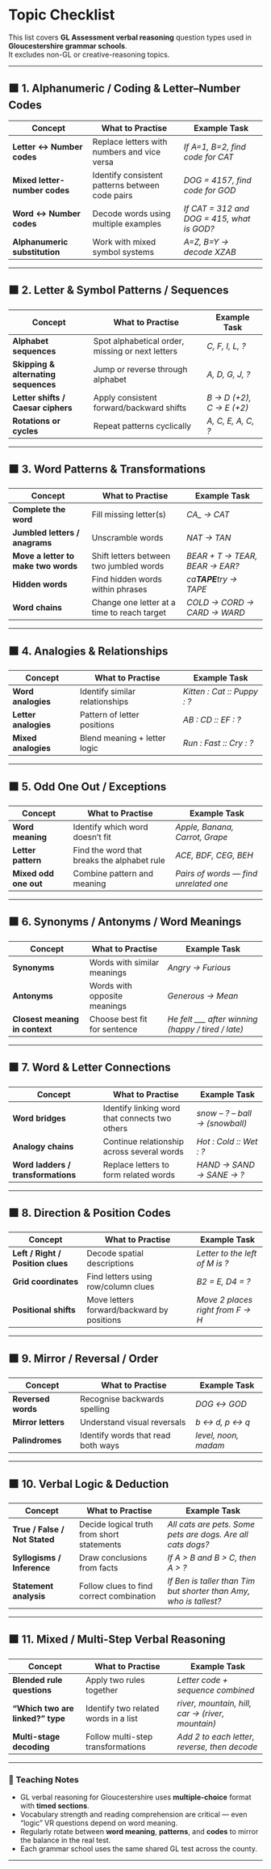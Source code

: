 # Topic Checklist

This list covers **GL Assessment verbal reasoning** question types used in **Gloucestershire grammar schools**.  
It excludes non-GL or creative-reasoning topics.

---

## 🟩 1. Alphanumeric / Coding & Letter–Number Codes
| Concept | What to Practise | Example Task |
|----------|------------------|---------------|
| **Letter ↔ Number codes** | Replace letters with numbers and vice versa | *If A=1, B=2, find code for CAT* |
| **Mixed letter-number codes** | Identify consistent patterns between code pairs | *DOG = 4157, find code for GOD* |
| **Word ↔ Number codes** | Decode words using multiple examples | *If CAT = 312 and DOG = 415, what is GOD?* |
| **Alphanumeric substitution** | Work with mixed symbol systems | *A=Z, B=Y → decode XZAB* |

---

## 🟩 2. Letter & Symbol Patterns / Sequences
| Concept | What to Practise | Example Task |
|----------|------------------|---------------|
| **Alphabet sequences** | Spot alphabetical order, missing or next letters | *C, F, I, L, ?* |
| **Skipping & alternating sequences** | Jump or reverse through alphabet | *A, D, G, J, ?* |
| **Letter shifts / Caesar ciphers** | Apply consistent forward/backward shifts | *B → D (+2), C → E (+2)* |
| **Rotations or cycles** | Repeat patterns cyclically | *A, C, E, A, C, ?* |

---

## 🟩 3. Word Patterns & Transformations
| Concept | What to Practise | Example Task |
|----------|------------------|---------------|
| **Complete the word** | Fill missing letter(s) | *CA_ → CAT* |
| **Jumbled letters / anagrams** | Unscramble words | *NAT → TAN* |
| **Move a letter to make two words** | Shift letters between two jumbled words | *BEAR + T → TEAR, BEAR → EAR?* |
| **Hidden words** | Find hidden words within phrases | *ca**TAPE**try → TAPE* |
| **Word chains** | Change one letter at a time to reach target | *COLD → CORD → CARD → WARD* |

---

## 🟩 4. Analogies & Relationships
| Concept | What to Practise | Example Task |
|----------|------------------|---------------|
| **Word analogies** | Identify similar relationships | *Kitten : Cat :: Puppy : ?* |
| **Letter analogies** | Pattern of letter positions | *AB : CD :: EF : ?* |
| **Mixed analogies** | Blend meaning + letter logic | *Run : Fast :: Cry : ?* |

---

## 🟩 5. Odd One Out / Exceptions
| Concept | What to Practise | Example Task |
|----------|------------------|---------------|
| **Word meaning** | Identify which word doesn’t fit | *Apple, Banana, Carrot, Grape* |
| **Letter pattern** | Find the word that breaks the alphabet rule | *ACE, BDF, CEG, BEH* |
| **Mixed odd one out** | Combine pattern and meaning | *Pairs of words — find unrelated one* |

---

## 🟩 6. Synonyms / Antonyms / Word Meanings
| Concept | What to Practise | Example Task |
|----------|------------------|---------------|
| **Synonyms** | Words with similar meanings | *Angry → Furious* |
| **Antonyms** | Words with opposite meanings | *Generous → Mean* |
| **Closest meaning in context** | Choose best fit for sentence | *He felt ___ after winning (happy / tired / late)* |

---

## 🟩 7. Word & Letter Connections
| Concept | What to Practise | Example Task |
|----------|------------------|---------------|
| **Word bridges** | Identify linking word that connects two others | *snow – ? – ball → (snowball)* |
| **Analogy chains** | Continue relationship across several words | *Hot : Cold :: Wet : ?* |
| **Word ladders / transformations** | Replace letters to form related words | *HAND → SAND → SANE → ?* |

---

## 🟩 8. Direction & Position Codes
| Concept | What to Practise | Example Task |
|----------|------------------|---------------|
| **Left / Right / Position clues** | Decode spatial descriptions | *Letter to the left of M is ?* |
| **Grid coordinates** | Find letters using row/column clues | *B2 = E, D4 = ?* |
| **Positional shifts** | Move letters forward/backward by positions | *Move 2 places right from F → H* |

---

## 🟩 9. Mirror / Reversal / Order
| Concept | What to Practise | Example Task |
|----------|------------------|---------------|
| **Reversed words** | Recognise backwards spelling | *DOG ↔ GOD* |
| **Mirror letters** | Understand visual reversals | *b ↔ d, p ↔ q* |
| **Palindromes** | Identify words that read both ways | *level, noon, madam* |

---

## 🟩 10. Verbal Logic & Deduction
| Concept | What to Practise | Example Task |
|----------|------------------|---------------|
| **True / False / Not Stated** | Decide logical truth from short statements | *All cats are pets. Some pets are dogs. Are all cats dogs?* |
| **Syllogisms / Inference** | Draw conclusions from facts | *If A > B and B > C, then A > ?* |
| **Statement analysis** | Follow clues to find correct combination | *If Ben is taller than Tim but shorter than Amy, who is tallest?* |

---

## 🟩 11. Mixed / Multi-Step Verbal Reasoning
| Concept | What to Practise | Example Task |
|----------|------------------|---------------|
| **Blended rule questions** | Apply two rules together | *Letter code + sequence combined* |
| **“Which two are linked?” type** | Identify two related words in a list | *river, mountain, hill, car → (river, mountain)* |
| **Multi-stage decoding** | Follow multi-step transformations | *Add 2 to each letter, reverse, then decode* |

---

### 🧭 Teaching Notes
- GL verbal reasoning for Gloucestershire uses **multiple-choice** format with **timed sections**.  
- Vocabulary strength and reading comprehension are critical — even “logic” VR questions depend on word meaning.  
- Regularly rotate between **word meaning**, **patterns**, and **codes** to mirror the balance in the real test.  
- Each grammar school uses the same shared GL test across the county.

---

